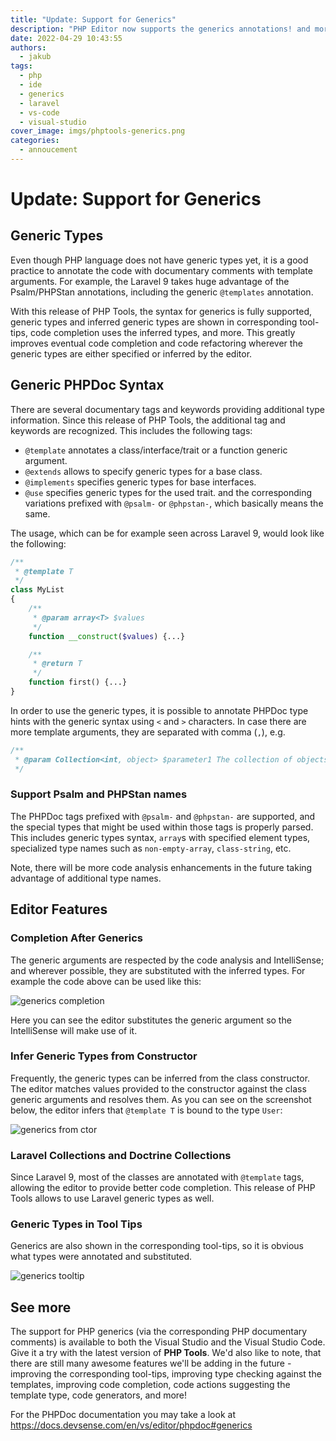 ```yaml
---
title: "Update: Support for Generics"
description: "PHP Editor now supports the generics annotations! and more. Seet what's new."
date: 2022-04-29 10:43:55
authors:
  - jakub
tags:
  - php
  - ide
  - generics
  - laravel
  - vs-code
  - visual-studio
cover_image: imgs/phptools-generics.png
categories:
  - annoucement
---
```


# Update: Support for Generics

## Generic Types

<!-- more -->

Even though PHP language does not have generic types yet, it is a good practice to annotate the code with documentary comments with template arguments. For example, the Laravel 9 takes huge advantage of the Psalm/PHPStan annotations, including the generic `@templates` annotation.

With this release of PHP Tools, the syntax for generics is fully supported, generic types and inferred generic types are shown in corresponding tool-tips, code completion uses the inferred types, and more. This greatly improves eventual code completion and code refactoring wherever the generic types are either specified or inferred by the editor.

## Generic PHPDoc Syntax

There are several documentary tags and keywords providing additional type information. Since this release of PHP Tools, the additional tag and keywords are recognized. This includes the following tags:

- `@template` annotates a class/interface/trait or a function generic argument.
- `@extends` allows to specify generic types for a base class.
- `@implements` specifies generic types for base interfaces.
- `@use` specifies generic types for the used trait.
and the corresponding variations prefixed with `@psalm-` or `@phpstan-`, which basically means the same.

The usage, which can be for example seen across Laravel 9, would look like the following:

```php
/**
 * @template T
 */
class MyList
{
    /**
     * @param array<T> $values
     */
    function __construct($values) {...}

    /**
     * @return T
     */
    function first() {...}
}
```

In order to use the generic types, it is possible to annotate PHPDoc type hints with the generic syntax using `<` and `>` characters. In case there are more template arguments, they are separated with comma (`,`), e.g.

```php
/**
 * @param Collection<int, object> $parameter1 The collection of objects, indexed by a number.
 */
```

### Support Psalm and PHPStan names

The PHPDoc tags prefixed with `@psalm-` and `@phpstan-` are supported, and the special types that might be used within those tags is properly parsed. This includes generic types syntax, `array`s with specified element types, specialized type names such as `non-empty-array`, `class-string`, etc.

Note, there will be more code analysis enhancements in the future taking advantage of additional type names.

## Editor Features

### Completion After Generics

The generic arguments are respected by the code analysis and IntelliSense; and wherever possible, they are substituted with the inferred types. For example the code above can be used like this:

![generics completion](https://www.devsense.com/content/updates/vs/imgs/generics-annotation.png)

Here you can see the editor substitutes the generic argument so the IntelliSense will make use of it.

### Infer Generic Types from Constructor

Frequently, the generic types can be inferred from the class constructor. The editor matches values provided to the constructor against the class generic arguments and resolves them. As you can see on the screenshot below, the editor infers that `@template T` is bound to the type `User`:

![generics from ctor](https://www.devsense.com/content/updates/vs/imgs/generics-infer-ctor.png)

### Laravel Collections and Doctrine Collections

Since Laravel 9, most of the classes are annotated with `@template` tags, allowing the editor to provide better code completion. This release of PHP Tools allows to use Laravel generic types as well.

### Generic Types in Tool Tips

Generics are also shown in the corresponding tool-tips, so it is obvious what types were annotated and substituted.

![generics tooltip](https://www.devsense.com/content/updates/vs/imgs/generics-tooltip.png)

## See more

The support for PHP generics (via the corresponding PHP documentary comments) is available to both the Visual Studio and the Visual Studio Code. Give it a try with the latest version of **PHP Tools**. We'd also like to note, that there are still many awesome features we'll be adding in the future - improving the corresponding tool-tips, improving type checking against the templates, improving code completion, code actions suggesting the template type, code generators, and more!

For the PHPDoc documentation you may take a look at https://docs.devsense.com/en/vs/editor/phpdoc#generics